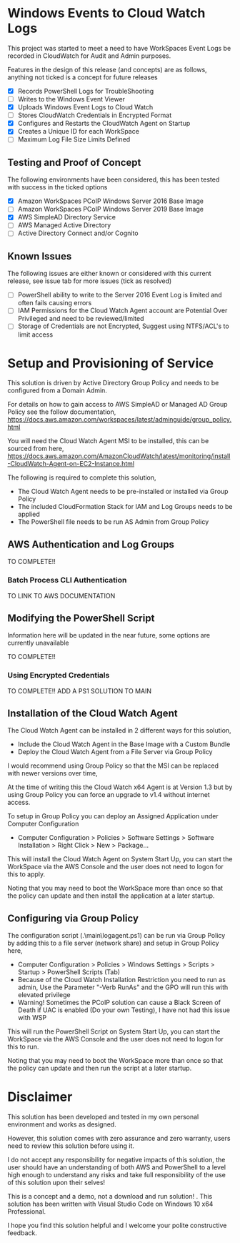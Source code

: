 # Windows Events to Cloud Watch Logs
This project was started to meet a need to have WorkSpaces Event Logs be recorded in CloudWatch for Audit and Admin purposes.

Features in the design of this release (and concepts) are as follows, anything not ticked is a concept for future releases
 - [x] Records PowerShell Logs for TroubleShooting
 - [ ] Writes to the Windows Event Viewer
 - [x] Uploads Windows Event Logs to Cloud Watch
 - [ ] Stores CloudWatch Credentials in Encrypted Format
 - [x] Configures and Restarts the CloudWatch Agent on Startup
 - [x] Creates a Unique ID for each WorkSpace
 - [ ] Maximum Log File Size Limits Defined

## Testing and Proof of Concept
The following environments have been considered, this has been tested with success in the ticked options
- [x] Amazon WorkSpaces PCoIP Windows Server 2016 Base Image
- [ ] Amazon WorkSpaces PCoIP Windows Server 2019 Base Image
- [x] AWS SimpleAD Directory Service
- [ ] AWS Managed Active Directory
- [ ] Active Directory Connect and/or Cognito

## Known Issues
The following issues are either known or considered with this current release, see issue tab for more issues (tick as resolved)
- [ ] PowerShell ability to write to the Server 2016 Event Log is limited and often fails causing errors
- [ ] IAM Permissions for the Cloud Watch Agent account are Potential Over Privileged and need to be reviewed/limited
- [ ] Storage of Credentials are not Encrypted, Suggest using NTFS/ACL's to limit access

# Setup and Provisioning of Service
This solution is driven by Active Directory Group Policy and needs to be configured from a Domain Admin.

For details on how to gain access to AWS SimpleAD or Managed AD Group Policy see the follow documentation,
https://docs.aws.amazon.com/workspaces/latest/adminguide/group_policy.html

You will need the Cloud Watch Agent MSI to be installed, this can be sourced from here,
https://docs.aws.amazon.com/AmazonCloudWatch/latest/monitoring/install-CloudWatch-Agent-on-EC2-Instance.html

The following is required to complete this solution,
 - The Cloud Watch Agent needs to be pre-installed or installed via Group Policy
 - The included CloudFormation Stack for IAM and Log Groups needs to be applied
 - The PowerShell file needs to be run AS Admin from Group Policy

## AWS Authentication and Log Groups
TO COMPLETE!!

### Batch Process CLI Authentication
TO LINK TO AWS DOCUMENTATION

## Modifying the PowerShell Script
Information here will be updated in the near future, some options are currently unavailable

TO COMPLETE!!

### Using Encrypted Credentials
TO COMPLETE!! ADD A PS1 SOLUTION TO MAIN

## Installation of the Cloud Watch Agent
The Cloud Watch Agent can be installed in 2 different ways for this solution,
 - Include the Cloud Watch Agent in the Base Image with a Custom Bundle
 - Deploy the Cloud Watch Agent from a File Server via Group Policy
 
 I would recommend using Group Policy so that the MSI can be replaced with newer versions over time,

 At the time of writing this the Cloud Watch x64 Agent is at Version 1.3 but by using Group Policy you can force an upgrade to v1.4 without internet access.

 To setup in Group Policy you can deploy an Assigned Application under Computer Configuration
  - Computer Configuration > Policies > Software Settings > Software Installation > Right Click > New > Package...

This will install the Cloud Watch Agent on System Start Up, you can start the WorkSpace via the AWS Console and the user does not need to logon for this to apply.

Noting that you may need to boot the WorkSpace more than once so that the policy can update and then install the application at a later startup.

## Configuring via Group Policy
The configuration script (.\main\logagent.ps1) can be run via Group Policy by adding this to a file server (network share) and setup in Group Policy here,
 - Computer Configuration > Policies > Windows Settings > Scripts > Startup > PowerShell Scripts (Tab)
 - Because of the Cloud Watch Installation Restriction you need to run as admin, Use the Parameter "-Verb RunAs" and the GPO will run this with elevated privilege
 - Warning! Sometimes the PCoIP solution can cause a Black Screen of Death if UAC is enabled (Do your own Testing), I have not had this issue with WSP

This will run the PowerShell Script on System Start Up, you can start the WorkSpace via the AWS Console and the user does not need to logon for this to run.

Noting that you may need to boot the WorkSpace more than once so that the policy can update and then run the script at a later startup.

# Disclaimer
This solution has been developed and tested in my own personal environment and works as designed.

However, this solution comes with zero assurance and zero warranty, users need to review this solution before using it.

I do not accept any responsibility for negative impacts of this solution, the user should have an understanding of both AWS and PowerShell to a level high enough to understand any risks and take full responsibility of the use of this solution upon their selves!

This is a concept and a demo, not a download and run solution!  .
This solution has been written with Visual Studio Code on Windows 10 x64 Professional.

I hope you find this solution helpful and I welcome your polite constructive feedback.